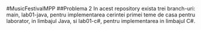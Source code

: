 #MusicFestivalMPP
##Problema 2
In acest repository exista trei branch-uri: main, lab01-java, pentru implementarea cerintei primei teme de casa pentru laborator,
in limbajul Java, si lab01-c#, pentru implementarea in limbajul C#.

